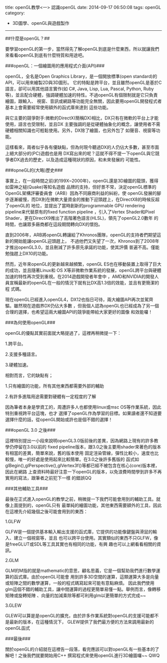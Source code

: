 title: openGL教學<一> 認識openGL
date: 2014-09-17 06:50:08
tags: openGL
category:
- 3D圖學、openGL與遊戲製作
---

##什麼是openGL？##

要學習openGL的第一步，當然得先了解openGL到底是什麼東西，所以就讓我們來看看openGL到底有什麼特質和用途吧。

<!--more-->

###openGL：一個繪圖用的應用程式介面(API)###

openGL，全名是Open Graphics Library，是一個開放標準(open standard)的API，可以用來繪製2D與3D圖形。
它的特點是跨平台，並且雖然openGL是基於C語言，卻可以用其他語言實作(如 C#, Java, Lisp, Lua, Pascal,
 Python, Ruby等)，並且配合硬體，強調硬體加速的特性。不過openGL有個限制就是它只負責繪圖，跟輸入、
 視窗、音訊或網路等功能完全無關，因此要用openGL開發程式者基本上會需要經常使用額外的函式庫來達到
 這些功能。

與它主要的競爭對手:微軟的DirectX(簡稱DX)相比，DX只有在微軟的平台上才能使用，語言也受限制，並且DX
主要強調的是從硬體抽象化的概念，讓使用者不需硬體相關知識也可輕鬆使用。另外，DX除了繪圖，也另外包了
如聲音、視窗等功能。

這樣看來，兩者似乎各有優缺點，但為何現今聽過DX的人仍佔大多數，甚至市面上絕大部分的(PC)遊戲也是用
DX寫出來的呢？這就不得不提一下openGL與它競爭者DX過去的歷史，以及造成這種現狀的原因，和未來發展的
可能性。


###opneGL的(大略)歷史###

事實上，在一段時間之前(約199X~2000年)，openGL還是3D繪圖的龍頭，獲得如雷神之槌(Quake)等知名遊戲
品牌的支持，但好景不常，決定openGL標準的OpenGL架構評審委員會（ARB）因為不同廠商利益的糾紛，使
openGL發展的腳步逐漸緩慢，而DX則在微軟大量資金的推動下迎頭趕上，在DirectX8的時候反超了openGL的
地位，並提出了當時創新的programmable GPU rendering pipeline来代替原有的fixed function pipeline
，引入了Vertex Shader和Pixel Shader，更在DirectX9推出了高階著色語言(HLSL)，領先了openGL2.0數年
的時間，也讓眾多廠商都在這段期間轉向DX的懷抱。

直到2006年，ARB將openGL轉讓給了Khronos團隊，openGL的支持者們期望這新的開始能讓openGL迎頭趕上，
不過他們又失望了一次，Khronos到了2008年才推出openGL3.0，並且刪減了許多原先承諾的功能，使其評價
普遍不高。僅能勉強趕上DX10的功能。

然而，近年來openGL的更新越來越頻繁，openGL ES也在移動裝置上取得了巨大的成功，並且隨著Linux和
OS X等非微軟作業系統的發展，openGL跨平台與硬體加速的特性再次受到重視。在2014遊戲開發者年會中
，AMD和NVIDIA的開發人員宣稱最新的openGL在一般的情況下就有比DX高1.3倍的效能，並且有更簡潔的程
式碼。

現在openGL已經進入openGL4，DX12也指日可待，兩大繪圖API再次並駕齊驅。雖然現在遊戲界DX仍佔大多數
，但我個人認為openGL也已經成為了另一個合理的選擇，也希望這兩大繪圖API的競爭能帶給大家更好的圖像
和效能囉！


###為何使用openGL###

openGL的優點其實前面就大略提過了，這裡再稍微提一下：

1.跨平台。

2.支援多種語言。

3.硬體加速。

相對而言，它的缺點有；

1.只有繪圖的功能，所有其他東西都需要外部的輔助

2.有許多進階用途需要對硬體有一定程度的了解

因為筆者本身是學資工的，周遭許多人也都使用linux或msc OS等作業系統，因此特別重視跨平台這塊，也才
選擇了openGL作為學習的目標。如果讀者還不知道要選擇什麼的話，從openGL開始或許也是個不錯的選擇！


###openGL 3.0 之後###

這裡特別提出一小段來說明openGL3.0版前後的差異，因為網路上現有的許多教學仍停留在3.0以前的
fixed pipeline版本，跟3.0之後主要用shader來著色的版本有相當的差異，簡單來說，舊的版本使用
固定渲染管線，彈性比較小，速度也比較慢，唯一的好處是使用起來比較簡單。在3.0之後許多舊版的
函式如glBegin(),glPerspective(),glVertex3f()等都已經不被包含在核心(core)版本裡，因此在網路
上查資料時最好注意一下openGL的版本，以免浪費時間學到許多不再實用的寫法，跟筆者之前犯下一樣
的錯誤QQ


###其他輔助工具###

最後在正式進入openGL的教學之前，稍微提一下我們可能會用到的輔助工具。就像上面提到的，openGL只有
最單純的繪圖功能，其他東西需要額外的工具，因此在這裡先介紹幾個之後可能會用到的東西：

1.GLFW

GLFW是一個提供基本輸入輸出支援的函式庫，它提供的功能像鍵盤與滑鼠的輸入、建立一個視窗等，並且
也可以跨平台使用。其實類似的東西不只GLFW，像是freeGLUT或SDL等工具其實也有相同的功能，有興
趣也可以上網看看相關的資訊。

2.GLM

GLM的M指的就是mathematic的意思，顧名思義，它是一個幫助我們進行數學運算的函式庫。由於openGL可能會
用到許多3D空間的運算，這類運算大多是向量或矩陣之間的數學運算，一般的程式碼寫起來可能有意點麻煩。
因此我們使用glm這個不錯的輔助工具，讓中間運算的過程更簡單易懂一點。舉例而言，像轉移矩陣或旋轉矩陣
、向量的加減乘除等都可利用glm以更簡單的方式完成~~

3.GLEW

GLEW可以算是是openGL的擴充，由於許多作業系統對openGL的支援可能都不是最新的版本，在這種情況下，
GLEW提供了我們最方便的方法來調用最新的openGL函式

###最後###

關於openGL的介紹就在這裡告一段落，看完應該可以對openGL有一些基本的了解吧！之後我們就要開始用C++
撰寫程式來使用openGL進行3D繪圖囉~~ QWQ

